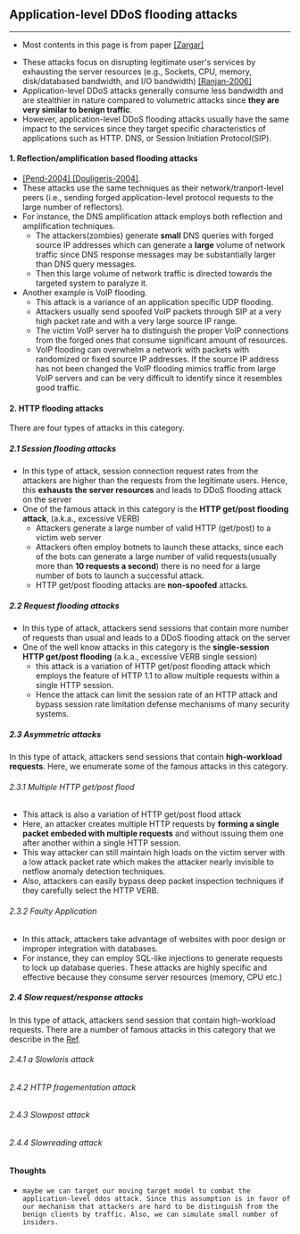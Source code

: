 ## Application-level DDoS flooding attacks
---
* Most contents in this page is from paper [[Zargar]]()


- These attacks focus on disrupting legitimate user's services by exhausting the server resources (e.g., Sockets, CPU, memory, disk/databased bandwidth, and I/O bandwidth) [[Ranjan-2006]](http://ieeexplore.ieee.org/xpls/abs_all.jsp?arnumber=4146780&tag=1)
- Application-level DDoS attacks generally consume less bandwidth and are stealthier in nature compared to volumetric attacks since **they are very similar to benign traffic**. 
- However, application-level DDoS flooding attacks usually have the same impact to the services since they target specific characteristics of applications such as HTTP. DNS, or Session Initiation Protocol(SIP).

#### 1. Reflection/amplification based flooding attacks
- [[Pend-2004]](http://dl.acm.org/citation.cfm?id=1216373),[[Douligeris-2004]](http://www.sciencedirect.com/science/article/pii/S1389128603004250).
- These attacks use the same techniques as their network/tranport-level peers (i.e., sending forged application-level protocol requests to the large number of reflectors). 
- For instance, the DNS amplification attack employs both reflection and amplification techniques. 
    - The attackers(zombies) generate **small** DNS queries with forged source IP addresses which can generate a **large** volume of network traffic since DNS response messages may be substantially larger than DNS query messages. 
    - Then this large volume of network traffic is directed towards the targeted system to paralyze it.
- Another example is VoIP flooding.
    - This attack is a variance of an application specific UDP flooding. 
    - Attackers usually send spoofed VoIP packets through SIP at a very high packet rate and with a very large source IP range. 
    - The victim VoIP server ha to distinguish the proper VoIP connections from the forged ones that consume significant amount of resources.
    - VoIP flooding can overwhelm a network with packets with randomized or fixed source IP addresses. If the source IP address has not been changed the VoIP flooding mimics traffic from large VoIP servers and can  be very difficult to identify since it resembles good traffic.

#### 2. HTTP flooding attacks
There are four types of attacks in this category.

##### 2.1 Session flooding attacks
- In this type of attack, session connection request rates from the attackers are higher than the requests from the legitimate users. Hence, this **exhausts the server resources** and leads to DDoS flooding attack on the server
- One of the famous attack in this category is the **HTTP get/post flooding attack**, (a.k.a., excessive VERB)  
    - Attackers generate a large number of valid HTTP (get/post) to a victim web server
    - Attackers often employ botnets to launch these attacks, since each of the bots can generate a large number of valid requests(usually more than **10 requests a second**) there is no need for a large number of bots to launch a successful attack. 
    - HTTP get/post flooding attacks are **non-spoofed** attacks.
    
##### 2.2 Request flooding attacks
- In this type of attack, attackers send sessions that contain more number of requests than usual and leads to a DDoS flooding attack on the server
- One of the well know attacks in this category is the **single-session HTTP get/post flooding** (a.k.a., excessive VERB single session)
    - this attack is a variation of HTTP get/post flooding attack which employs the feature of HTTP 1.1 to allow multiple requests within a single HTTP session.
    - Hence the attack can limit the session rate of an HTTP attack and bypass session rate limitation defense mechanisms of many security systems.
    
##### 2.3 Asymmetric attacks
In this type of attack, attackers send sessions that contain **high-workload requests**. Here, we enumerate some of the famous attacks in this category.
###### 2.3.1 Multiple HTTP get/post flood
- This attack is also a variation of HTTP get/post flood attack
- Here, an attacker creates multiple HTTP requests by **forming a single packet embeded with multiple requests** and without issuing them one after another within a single HTTP session.
- This way attacker can still maintain high loads on the victim server with a low attack packet rate which makes the attacker nearly invisible to netflow anomaly detection techniques. 
- Also, attackers can easily bypass deep packet inspection techniques if they carefully select the HTTP VERB.
    
###### 2.3.2 Faulty Application
- In this attack, attackers take advantage of websites with poor design or improper integration with databases.
- For instance, they can employ SQL-like injections to generate requests to lock up database queries. These attacks are highly specific and effective because they consume server resources (memory, CPU etc.)
    
##### 2.4 Slow request/response attacks

In this type of attack, attackers send session that contain high-workload requests. There are a number of famous attacks in this category that we describe in the [Ref](https://github.com/hxwang/Security-Summary/blob/master/DDoS/slow-request-response-attack.md).

###### 2.4.1 a Slowloris attack
###### 2.4.2 HTTP fragementation attack
###### 2.4.3 Slowpost attack
###### 2.4.4 Slowreading attack









#### Thoughts
- `maybe we can target our moving target model to combat the application-level ddos attack. Since this assumption is in favor of our mechanism that attackers are hard to be distinguish from the benign clients by traffic. Also, we can simulate small number of insiders. `
